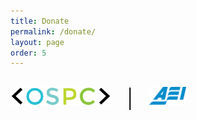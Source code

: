 ```yaml
---
title: Donate
permalink: /donate/
layout: page
order: 5
---
```

<p style="font-size:30px"><img src ="/images/OSPC_logo.png" style="height:30px"> &nbsp;&nbsp;| &nbsp; <img src ="/images/AEI.png" style="height:30px"></p>

<script src='https://widgets.kimbia.com/widgets/form.js?channel=aei/ospc'></script>